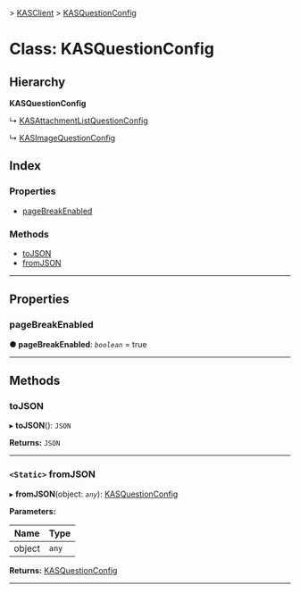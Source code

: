 [](../README.md) > [KASClient](../modules/kasclient.md) > [KASQuestionConfig](../classes/kasclient.kasquestionconfig.md)

# Class: KASQuestionConfig

## Hierarchy

**KASQuestionConfig**

↳  [KASAttachmentListQuestionConfig](kasclient.kasattachmentlistquestionconfig.md)

↳  [KASImageQuestionConfig](kasclient.kasimagequestionconfig.md)

## Index

### Properties

* [pageBreakEnabled](kasclient.kasquestionconfig.md#pagebreakenabled)
### Methods

* [toJSON](kasclient.kasquestionconfig.md#tojson)
* [fromJSON](kasclient.kasquestionconfig.md#fromjson)

---

## Properties

<a id="pagebreakenabled"></a>

###  pageBreakEnabled

**● pageBreakEnabled**: *`boolean`* = true

___

## Methods

<a id="tojson"></a>

###  toJSON

▸ **toJSON**(): `JSON`

**Returns:** `JSON`

___

<a id="fromjson"></a>

### `<Static>` fromJSON

▸ **fromJSON**(object: *`any`*): [KASQuestionConfig](kasclient.kasquestionconfig.md)

**Parameters:**

| Name | Type |
| ------ | ------ |
| object | `any` |

**Returns:** [KASQuestionConfig](kasclient.kasquestionconfig.md)

___

